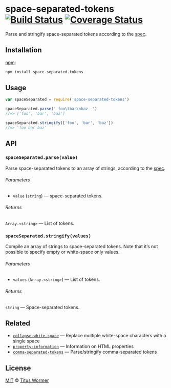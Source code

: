 # space-separated-tokens [![Build Status][build-badge]][build-page] [![Coverage Status][coverage-badge]][coverage-page]

Parse and stringify space-separated tokens according to the [spec][].

## Installation

[npm][]:

```bash
npm install space-separated-tokens
```

## Usage

```javascript
var spaceSeparated = require('space-separated-tokens')

spaceSeparated.parse(' foo\tbar\nbaz  ')
//=> ['foo', 'bar', 'baz']

spaceSeparated.stringify(['foo', 'bar', 'baz'])
//=> 'foo bar baz'
```

## API

### `spaceSeparated.parse(value)`

Parse space-separated tokens to an array of strings, according to the [spec][].

###### Parameters

*   `value` (`string`) — space-separated tokens.

###### Returns

`Array.<string>` — List of tokens.

### `spaceSeparated.stringify(values)`

Compile an array of strings to space-separated tokens.
Note that it’s not possible to specify empty or white-space only values.

###### Parameters

*   `values` (`Array.<string>`) — List of tokens.

###### Returns

`string` — Space-separated tokens.

## Related

*   [`collapse-white-space`](https://github.com/wooorm/collapse-white-space)
    — Replace multiple white-space characters with a single space
*   [`property-information`](https://github.com/wooorm/property-information)
    — Information on HTML properties
*   [`comma-separated-tokens`](https://github.com/wooorm/comma-separated-tokens)
    — Parse/stringify comma-separated tokens

## License

[MIT][license] © [Titus Wormer][author]

<!-- Definition -->

[build-badge]: https://img.shields.io/travis/wooorm/space-separated-tokens.svg

[build-page]: https://travis-ci.org/wooorm/space-separated-tokens

[coverage-badge]: https://img.shields.io/codecov/c/github/wooorm/space-separated-tokens.svg

[coverage-page]: https://codecov.io/github/wooorm/space-separated-tokens?branch=master

[npm]: https://docs.npmjs.com/cli/install

[license]: license

[author]: https://wooorm.com

[spec]: https://html.spec.whatwg.org/#space-separated-tokens
